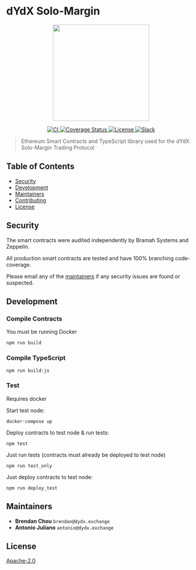 # dYdX Solo-Margin

<p align="center"><img src="https://dydx.exchange/images/logo.png" width="256" /></p>

<p align="center">
  <a href="https://circleci.com/gh/dydxprotocol/workflows/solo/tree/master">
    <img src="https://circleci.com/gh/dydxprotocol/solo/tree/master.svg?style=svg&circle-token=5f92a227c38113445186b0ecf2681be2fd86c9d4" alt='CI' />
  </a>
  <a href='https://coveralls.io/github/dydxprotocol/solo'>
    <img src='https://coveralls.io/repos/github/dydxprotocol/solo/badge.svg?t=toKMwT' alt='Coverage Status' />
  </a>
  <a href='https://github.com/dydxprotocol/solomargin/blob/master/LICENSE'>
    <img src='https://img.shields.io/github/license/dydxprotocol/protocol.svg?longCache=true' alt='License' />
  </a>
  <a href='https://slack.dydx.exchange/'>
    <img src='https://img.shields.io/badge/chat-on%20slack-brightgreen.svg?longCache=true' alt='Slack' />
  </a>
</p>

> Ethereum Smart Contracts and TypeScript library used for the dYdX Solo-Margin Trading Protocol

## Table of Contents

 - [Security](#security)
 - [Development](#development)
 - [Maintainers](#maintainers)
 - [Contributing](#contributing)
 - [License](#license)

## Security

The smart contracts were audited independently by Bramah Systems and Zeppelin.

All production smart contracts are tested and have 100% branching code-coverage.

Please email any of the [maintainers](#Maintainers) if any security issues are found or suspected.

## Development

### Compile Contracts

You must be running Docker

```
npm run build
```

### Compile TypeScript

```
npm run build:js
```

### Test

Requires docker

Start test node:
```
docker-compose up
```

Deploy contracts to test node & run tests:
```
npm test
```

Just run tests (contracts must already be deployed to test node)
```
npm run test_only
```

Just deploy contracts to test node:
```
npm run deploy_test
```

## Maintainers

 - **Brendan Chou** `brendan@dydx.exchange`
 - **Antonio Juliano** `antonio@dydx.exchange`

## License

[Apache-2.0](./blob/master/LICENSE)
